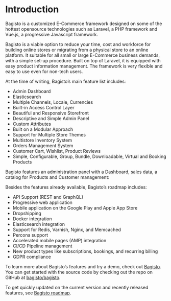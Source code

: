 # Introduction
Bagisto is a customized E-Commerce framework designed on some of the hottest opensource technologies such as Laravel, a PHP framework and Vue.js, a progressive Javascript framework.

Bagisto is a viable option to reduce your time, cost and workforce for building online stores or migrating from a physical store to an online platform. It suitable for all small or large E-Commerce business demands, with a simple set-up procedure. Built on top of Laravel, it is equipped with easy product information management. The framework is very flexible and easy to use even for non-tech users.

At the time of writing, Bagisto’s main feature list includes:

- Admin Dashboard
- Elasticsearch
- Multiple Channels, Locale, Currencies
- Built-in Access Control Layer
- Beautiful and Responsive Storefront
- Descriptive and Simple Admin Panel
- Custom Attributes
- Built on a Modular Approach
- Support for Multiple Store Themes
- Multistore Inventory System
- Orders Management System
- Customer Cart, Wishlist, Product Reviews
- Simple, Configurable, Group, Bundle, Downloadable, Virtual and Booking Products

Bagisto features an administration panel with a Dashboard, sales data, a catalog for Products and Customer management:

Besides the features already available, Bagisto’s roadmap includes:
- API Support (REST and GraphQL)
- Progressive web application
- Mobile application on the Google Play and Apple App Store
- Dropshipping
- Docker integration
- Elasticsearch integration
- Support for Redis, Varnish, Nginx, and Memcached
- Percona support
- Accelerated mobile pages (AMP) integration
- CI/CD Pipeline management
- New product types like subscriptions, bookings, and recurring billing
- GDPR compliance

To learn more about Bagisto’s features and try a demo, check out [Bagisto](https://bagisto.com).
You can get started with the source code by checking out the repo on GitHub at [bagisto/bagisto](https://github.com/bagisto/bagisto).

To get quickly updated on the current version and recently released features, see [Bagisto roadmap](https://bagisto.com/roadmap/).


